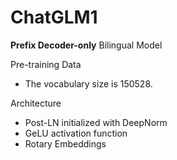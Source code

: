 # ChatGLM1

**Prefix Decoder-only** Bilingual Model

Pre-training Data

* The vocabulary size is 150528.

Architecture

* Post-LN initialized with DeepNorm
* GeLU activation function
* Rotary Embeddings

